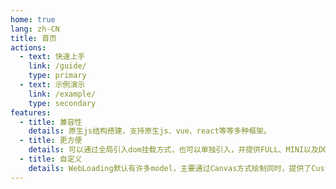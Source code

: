 ```yaml
---
home: true
lang: zh-CN
title: 首页
actions:
  - text: 快速上手
    link: /guide/
    type: primary
  - text: 示例演示
    link: /example/
    type: secondary
features:
  - title: 兼容性
    details: 原生js结构搭建，支持原生js、vue、react等等多种框架。
  - title: 更方便
    details: 可以通过全局引入dom挂载方式，也可以单独引入，并提供FULL、MINI以及DOM多种启动方式。
  - title: 自定义
    details: WebLoading默认有许多model，主要通过Canvas方式绘制同时，提供了Custom自定义方式，并提供继承Class。
---
```


<script setup>
import { h, ref ,onMounted,onUnmounted} from 'vue'
import webLoading from 'web-loading-test/src/loading'
let time = null
let loading = null
onMounted(()=>{
  let dom = document.getElementsByClassName('hero')[0]
  let occDom = document.createElement('div')
  occDom.style.cssText = `
  height:300px;
  margin-top:1.8rem;
  `
  dom.insertBefore(occDom,dom.children[0])
  loading =  webLoading(occDom,{model:'Bean',bgColor:'',text:'', lineStart:20,lineEnd:32})
  loading.close()
  setTimeout(()=>{
    loading.reload({model:'Bean'})
  },1000)
})
</script>
